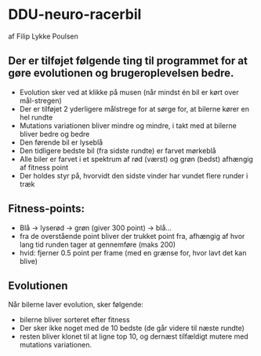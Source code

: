 # DDU-neuro-racerbil

af Filip Lykke Poulsen

## Der er tilføjet følgende ting til programmet for at gøre evolutionen og brugeroplevelsen bedre.
- Evolution sker ved at klikke på musen (når mindst én bil er kørt over mål-stregen)
- Der er tilføjet 2 yderligere målstrege for at sørge for, at bilerne kører en hel rundte
- Mutations variationen bliver mindre og mindre, i takt med at bilerne bliver bedre og bedre
- Den førende bil er lyseblå
- Den tidligere bedste bil (fra sidste rundte) er farvet mørkeblå
- Alle biler er farvet i et spektrum af rød (værst) og grøn (bedst) afhængig af fitness point
- Der holdes styr på, hvorvidt den sidste vinder har vundet flere runder i træk

## Fitness-points:
- Blå -> lyserød -> grøn (giver 300 point) -> blå...
- fra de overstående point bliver der trukket point fra, afhængig af hvor lang tid runden tager at gennemføre (maks 200)
- hvid: fjerner 0.5 point per frame (med en grænse for, hvor lavt det kan blive)

## Evolutionen

Når bilerne laver evolution, sker følgende:
 - bilerne bliver sorteret efter fitness
 - Der sker ikke noget med de 10 bedste (de går videre til næste rundte)
 - resten bliver klonet til at ligne top 10, og dernæst tilfældigt mutere med mutations variationen.
